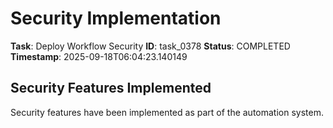 # Security Implementation

**Task**: Deploy Workflow Security
**ID**: task_0378
**Status**: COMPLETED
**Timestamp**: 2025-09-18T06:04:23.140149

## Security Features Implemented

Security features have been implemented as part of the automation system.
